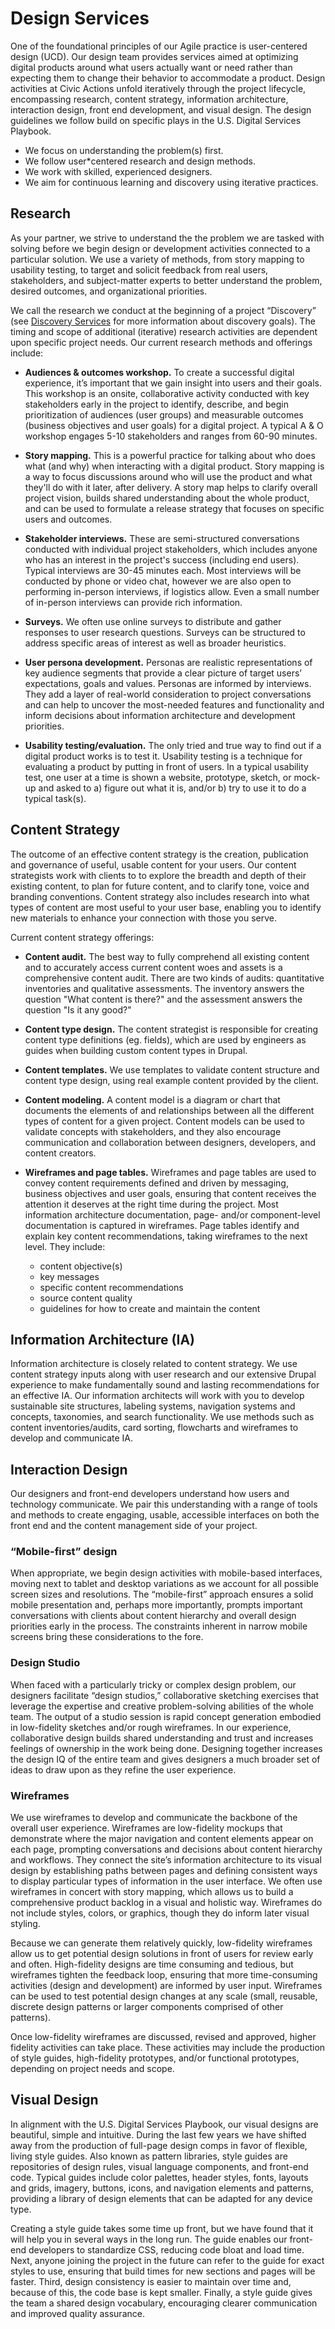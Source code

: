 # Design Services

One of the foundational principles of our Agile practice is user-centered design (UCD). Our design team provides services aimed at optimizing digital products around what users actually want or need rather than expecting them to change their behavior to accommodate a product. Design activities at Civic Actions unfold iteratively through the project lifecycle, encompassing research, content strategy, information architecture, interaction design, front end development, and visual design. The design guidelines we follow build on specific plays in the U.S. Digital Services Playbook.

* We focus on understanding the problem(s) first.
* We follow user\*centered research and design methods.
* We work with skilled, experienced designers.
* We aim for continuous learning and discovery using iterative practices.

## Research

As your partner, we strive to understand the the problem we are tasked with solving before we begin design or development activities connected to a particular solution. We use a variety of methods, from story mapping to usability testing, to target and solicit feedback from real users, stakeholders, and subject-matter experts to better understand the problem, desired outcomes, and organizational priorities.

We call the research we conduct at the beginning of a project “Discovery” (see [Discovery Services](discovery-services.md) for more information about discovery goals). The timing and scope of additional (iterative) research activities are dependent upon specific project needs. Our current research methods and offerings include:

* **Audiences & outcomes workshop.** To create a successful digital experience, it’s important that we gain insight into users and their goals. This workshop is an onsite, collaborative activity conducted with key stakeholders early in the project to identify, describe, and begin prioritization of audiences (user groups) and measurable outcomes (business objectives and user goals) for a digital project. A typical A & O workshop engages 5-10 stakeholders and ranges from 60-90 minutes.

* **Story mapping.** This is a powerful practice for talking about who does what (and why) when interacting with a digital product. Story mapping is a way to focus discussions around who will use the product and what they'll do with it later, after delivery. A story map helps to clarify overall project vision, builds shared understanding about the whole product, and can be used to formulate a release strategy that focuses on specific users and outcomes.

* **Stakeholder interviews.** These are semi-structured conversations conducted with individual project stakeholders, which includes anyone who has an interest in the project's success (including end users). Typical interviews are 30-45 minutes each. Most interviews will be conducted by phone or video chat, however we are also open to performing in-person interviews, if logistics allow. Even a small number of in-person interviews can provide rich information.

* **Surveys.** We often use online surveys to distribute and gather responses to user research questions. Surveys can be structured to address specific areas of interest as well as broader heuristics.

* **User persona development.** Personas are realistic representations of key audience segments that provide a clear picture of target users’ expectations, goals and values. Personas are informed by interviews. They add a layer of real-world consideration to project conversations and can help to uncover the most-needed features and functionality and inform decisions about information architecture and development priorities.

* **Usability testing/evaluation.** The only tried and true way to find out if a digital product works is to test it. Usability testing is a technique for evaluating a product by putting in front of users. In a typical usability test, one user at a time is shown a website, prototype, sketch, or mock-up and asked to a) figure out what it is, and/or b) try to use it to do a typical task(s).

## Content Strategy

The outcome of an effective content strategy is the creation, publication and governance of useful, usable content for your users. Our content strategists work with clients to to explore the breadth and depth of their existing content, to plan for future content, and to clarify tone, voice and branding conventions. Content strategy also includes research into what types of content are most useful to your user base, enabling you to identify new materials to enhance your connection with those you serve.

Current content strategy offerings:

* **Content audit.** The best way to fully comprehend all existing content and to accurately access current content woes and assets is a comprehensive content audit. There are two kinds of audits: quantitative inventories and qualitative assessments. The inventory answers the question "What content is there?" and the assessment answers the question "Is it any good?"

* **Content type design.** The content strategist is responsible for creating content type definitions (eg. fields), which are used by engineers as guides when building custom content types in Drupal.

* **Content templates.** We use templates to validate content structure and content type design, using real example content provided by the client.

* **Content modeling.** A content model is a diagram or chart that documents the elements of and relationships between all the different types of content for a given project. Content models can be used to validate concepts with stakeholders, and they also encourage communication and collaboration between designers, developers, and content creators.

* **Wireframes and page tables.** Wireframes and page tables are used to convey content requirements defined and driven by messaging, business objectives and user goals, ensuring that content receives the attention it deserves at the right time during the project. Most information architecture documentation, page- and/or component-level documentation is captured in wireframes. Page tables identify and explain key content recommendations, taking wireframes to the next level. They include:
    * content objective(s)
    * key messages
    * specific content recommendations
    * source content quality
    * guidelines for how to create and maintain the content

## Information Architecture (IA)

Information architecture is closely related to content strategy. We use content strategy inputs along with user research and our extensive Drupal experience to make fundamentally sound and lasting recommendations for an effective IA. Our information architects will work with you to develop sustainable site structures, labeling systems, navigation systems and concepts, taxonomies, and search functionality. We use methods such as content inventories/audits, card sorting, flowcharts and wireframes to develop and communicate IA.

## Interaction Design

Our designers and front-end developers understand how users and technology communicate. We pair this understanding with a range of tools and methods to create engaging, usable, accessible interfaces on both the front end and the content management side of your project.

### “Mobile-first” design

When appropriate, we begin design activities with mobile-based interfaces, moving next to tablet and desktop variations as we account for all possible screen sizes and resolutions. The “mobile-first” approach ensures a solid mobile presentation and, perhaps more importantly, prompts important conversations with clients about content hierarchy and overall design priorities early in the process. The constraints inherent in narrow mobile screens bring these considerations to the fore.

### Design Studio

When faced with a particularly tricky or complex design problem, our designers facilitate “design studios,” collaborative sketching exercises that leverage the expertise and creative problem-solving abilities of the whole team. The output of a studio session is rapid concept generation embodied in low-fidelity sketches and/or rough wireframes. In our experience, collaborative design builds shared understanding and trust and increases feelings of ownership in the work being done. Designing together increases the design IQ of the entire team and gives designers a much broader set of ideas to draw upon as they refine the user experience.

### Wireframes

We use wireframes to develop and communicate the backbone of the overall user experience. Wireframes are low-fidelity mockups that demonstrate where the major navigation and content elements appear on each page, prompting conversations and decisions about content hierarchy and workflows. They connect the site’s information architecture to its visual design by establishing paths between pages and defining consistent ways to display particular types of information in the user interface. We often use wireframes in concert with story mapping, which allows us to build a comprehensive product backlog in a visual and holistic way. Wireframes do not include styles, colors, or graphics, though they do inform later visual styling.

Because we can generate them relatively quickly, low-fidelity wireframes allow us to get potential design solutions in front of users for review early and often. High-fidelity designs are time consuming and tedious, but wireframes tighten the feedback loop, ensuring that more time-consuming activities (design and development) are informed by user input. Wireframes can be used to test potential design changes at any scale (small, reusable, discrete design patterns or larger components comprised of other patterns).

Once low-fidelity wireframes are discussed, revised and approved, higher fidelity activities can take place. These activities may include the production of style guides, high-fidelity prototypes, and/or functional prototypes, depending on project needs and scope.

## Visual Design

In alignment with the U.S. Digital Services Playbook, our visual designs are beautiful, simple and intuitive. During the last few years we have shifted away from the production of full-page design comps in favor of flexible, living style guides. Also known as pattern libraries, style guides are repositories of design rules, visual language components, and front-end code. Typical guides include color palettes, header styles, fonts, layouts and grids, imagery, buttons, icons, and navigation elements and patterns, providing a library of design elements that can be adapted for any device type.

Creating a style guide takes some time up front, but we have found that it will help you in several ways in the long run. The guide enables our front-end developers to standardize CSS, reducing code bloat and load time. Next, anyone joining the project in the future can refer to the guide for exact styles to use, ensuring that build times for new sections and pages will be faster. Third, design consistency is easier to maintain over time and, because of this, the code base is kept smaller. Finally, a style guide gives the team a shared design vocabulary, encouraging clearer communication and improved quality assurance.
